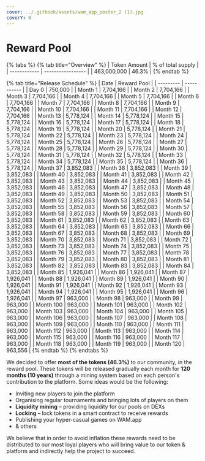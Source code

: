 ```yaml
---
cover: ../.gitbook/assets/wam_app_poster_2 (1).jpg
coverY: 0
---
```


# Reward Pool

{% tabs %}
{% tab title="Overview" %}
| Token Amount | % of total supply |
| ------------ | ----------------- |
| 463,000,000  | 46.3%             |
{% endtab %}

{% tab title="Release Schedule" %}
| Date      | Reward Pool |
| --------- | ----------- |
| Day 0     | 750,000     |
| Month 1   | 7,704,166   |
| Month 2   | 7,704,166   |
| Month 3   | 7,704,166   |
| Month 4   | 7,704,166   |
| Month 5   | 7,704,166   |
| Month 6   | 7,704,166   |
| Month 7   | 7,704,166   |
| Month 8   | 7,704,166   |
| Month 9   | 7,704,166   |
| Month 10  | 7,704,166   |
| Month 11  | 7,704,166   |
| Month 12  | 7,704,166   |
| Month 13  | 5,778,124   |
| Month 14  | 5,778,124   |
| Month 15  | 5,778,124   |
| Month 16  | 5,778,124   |
| Month 17  | 5,778,124   |
| Month 18  | 5,778,124   |
| Month 19  | 5,778,124   |
| Month 20  | 5,778,124   |
| Month 21  | 5,778,124   |
| Month 22  | 5,778,124   |
| Month 23  | 5,778,124   |
| Month 24  | 5,778,124   |
| Month 25  | 5,778,124   |
| Month 26  | 5,778,124   |
| Month 27  | 5,778,124   |
| Month 28  | 5,778,124   |
| Month 29  | 5,778,124   |
| Month 30  | 5,778,124   |
| Month 31  | 5,778,124   |
| Month 32  | 5,778,124   |
| Month 33  | 5,778,124   |
| Month 34  | 5,778,124   |
| Month 35  | 5,778,124   |
| Month 36  | 5,778,124   |
| Month 37  | 3,852,083   |
| Month 38  | 3,852,083   |
| Month 39  | 3,852,083   |
| Month 40  | 3,852,083   |
| Month 41  | 3,852,083   |
| Month 42  | 3,852,083   |
| Month 43  | 3,852,083   |
| Month 44  | 3,852,083   |
| Month 45  | 3,852,083   |
| Month 46  | 3,852,083   |
| Month 47  | 3,852,083   |
| Month 48  | 3,852,083   |
| Month 49  | 3,852,083   |
| Month 50  | 3,852,083   |
| Month 51  | 3,852,083   |
| Month 52  | 3,852,083   |
| Month 53  | 3,852,083   |
| Month 54  | 3,852,083   |
| Month 55  | 3,852,083   |
| Month 56  | 3,852,083   |
| Month 57  | 3,852,083   |
| Month 58  | 3,852,083   |
| Month 59  | 3,852,083   |
| Month 60  | 3,852,083   |
| Month 61  | 3,852,083   |
| Month 62  | 3,852,083   |
| Month 63  | 3,852,083   |
| Month 64  | 3,852,083   |
| Month 65  | 3,852,083   |
| Month 66  | 3,852,083   |
| Month 67  | 3,852,083   |
| Month 68  | 3,852,083   |
| Month 69  | 3,852,083   |
| Month 70  | 3,852,083   |
| Month 71  | 3,852,083   |
| Month 72  | 3,852,083   |
| Month 73  | 3,852,083   |
| Month 74  | 3,852,083   |
| Month 75  | 3,852,083   |
| Month 76  | 3,852,083   |
| Month 77  | 3,852,083   |
| Month 78  | 3,852,083   |
| Month 79  | 3,852,083   |
| Month 80  | 3,852,083   |
| Month 81  | 3,852,083   |
| Month 82  | 3,852,083   |
| Month 83  | 3,852,083   |
| Month 84  | 3,852,083   |
| Month 85  | 1,926,041   |
| Month 86  | 1,926,041   |
| Month 87  | 1,926,041   |
| Month 88  | 1,926,041   |
| Month 89  | 1,926,041   |
| Month 90  | 1,926,041   |
| Month 91  | 1,926,041   |
| Month 92  | 1,926,041   |
| Month 93  | 1,926,041   |
| Month 94  | 1,926,041   |
| Month 95  | 1,926,041   |
| Month 96  | 1,926,041   |
| Month 97  | 963,000     |
| Month 98  | 963,000     |
| Month 99  | 963,000     |
| Month 100 | 963,000     |
| Month 101 | 963,000     |
| Month 102 | 963,000     |
| Month 103 | 963,000     |
| Month 104 | 963,000     |
| Month 105 | 963,000     |
| Month 106 | 963,000     |
| Month 107 | 963,000     |
| Month 108 | 963,000     |
| Month 109 | 963,000     |
| Month 110 | 963,000     |
| Month 111 | 963,000     |
| Month 112 | 963,000     |
| Month 113 | 963,000     |
| Month 114 | 963,000     |
| Month 115 | 963,000     |
| Month 116 | 963,000     |
| Month 117 | 963,000     |
| Month 118 | 963,000     |
| Month 119 | 963,000     |
| Month 120 | 963,556     |
{% endtab %}
{% endtabs %}

We decided to offer **most of the tokens (46.3%)** to our community, in the reward pool. These tokens will be released gradually each month for **120 months (10 years)** through a mining system based on each person's contribution to the platform. Some ideas would be the following:&#x20;

* Inviting new players to join the platform
* Organising regular tournaments and bringing lots of players on them
* **Liquidity mining** – providing liquidity for our pools on DEXs
* **Locking** – lock tokens in a smart contract to receive rewards
* Publishing your hyper-casual games on WAM.app
* & others

We believe that in order to avoid inflation these rewards need to be distributed to our most loyal players who will bring value to our token & platform and indirectly help the project to succeed.
